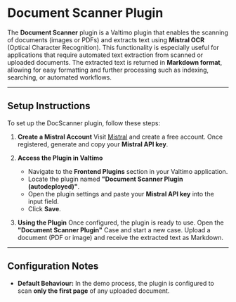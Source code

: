 # Document Scanner Plugin

The **Document Scanner** plugin is a Valtimo plugin that enables the scanning of documents (images or PDFs) and extracts
text using **Mistral OCR** (Optical Character Recognition). This functionality is especially useful for applications
that require automated text extraction from scanned or uploaded documents. The extracted text is returned in **Markdown
format**, allowing for easy formatting and further processing such as indexing, searching, or automated workflows.

---

## Setup Instructions

To set up the DocScanner plugin, follow these steps:

1. **Create a Mistral Account**
   Visit [Mistral](https://mistral.ai/) and create a free account. Once registered, generate and copy your **Mistral API
   key**.

2. **Access the Plugin in Valtimo**

    * Navigate to the **Frontend Plugins** section in your Valtimo application.
    * Locate the plugin named **"Document Scanner Plugin (autodeployed)"**.
    * Open the plugin settings and paste your **Mistral API key** into the input field.
    * Click **Save**.

3. **Using the Plugin**
   Once configured, the plugin is ready to use. Open the **"Document Scanner Plugin"** Case and start a new case.
   Upload a document (PDF or image) and receive the extracted text as Markdown.

---

## Configuration Notes

* **Default Behaviour:**
  In the demo process, the plugin is configured to scan **only the first page** of any uploaded document.


